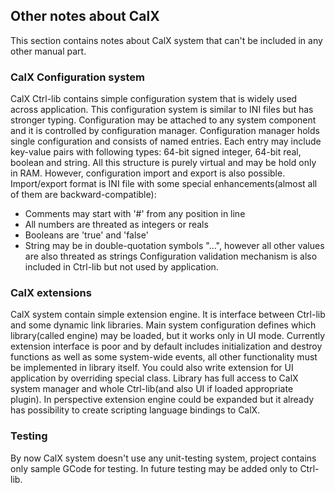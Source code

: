 ## Other notes about CalX
This section contains notes about CalX system that can't be included in any other manual part.
### CalX Configuration system
CalX Ctrl-lib contains simple configuration system that is widely used across application. This configuration system is similar to INI files but has stronger typing. Configuration may be attached to any system component and it is controlled by configuration manager. Configuration manager holds single configuration and consists of named entries. Each entry may include key-value pairs with following types: 64-bit signed integer, 64-bit real, boolean and string. All this structure is purely virtual and may be hold only in RAM. However, configuration import and export is also possible. Import/export format is INI file with some special enhancements(almost all of them are backward-compatible):
* Comments may start with '#' from any position in line
* All numbers are threated as integers or reals
* Booleans are 'true' and 'false'
* String may be in double-quotation symbols "...", however all other values are also threated as strings
Configuration validation mechanism is also included in Ctrl-lib but not used by application.
### CalX extensions
CalX system contain simple extension engine. It is interface between Ctrl-lib and some dynamic link libraries. Main system configuration defines which library(called engine) may be loaded, but it works only in UI mode. Currently extension interface is poor and by default includes initialization and destroy functions as well as some system-wide events, all other functionality must be implemented in library itself. You could also write extension for UI application by overriding special class. Library has full access to CalX system manager and whole Ctrl-lib(and also UI if loaded appropriate plugin). In perspective extension engine could be expanded but it already has possibility to create scripting language bindings to CalX.
### Testing
By now CalX system doesn't use any unit-testing system, project contains only sample GCode for testing. In future testing may be added only to Ctrl-lib.
